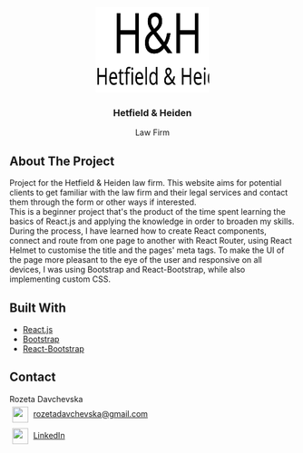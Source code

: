 <div id="top"></div>

<!-- PROJECT LOGO -->
<div align="center">
  <a href="https://github.com/rozetadavchevska/law-firm">
    <img src="src/assets/logo.svg" alt="Logo" width="200" height="150">
  </a>
<h3 align="center">Hetfield & Heiden</h3>

  <p align="center">
    Law Firm
    <br />
  </p>
</div>


<!-- ABOUT THE PROJECT -->
## About The Project

Project for the Hetfield & Heiden law firm. This website aims for potential clients to get familiar with the law firm and their legal services and contact them through the form or other ways if interested.<br/>
This is a beginner project that's the product of the time spent learning the basics of React.js and applying the knowledge in order to broaden my skills. During the process, I have learned how to create React components, connect and route from one page to another with React Router, using React Helmet to customise the title and the pages' meta tags. To make the UI of the page more pleasant to the eye of the user and responsive on all devices, I was using Bootstrap and React-Bootstrap, while also implementing custom CSS.    




## Built With

* [React.js](https://reactjs.org/)
* [Bootstrap](https://getbootstrap.com)
* [React-Bootstrap](https://react-bootstrap.github.io/)



<!-- CONTACT -->
## Contact

Rozeta Davchevska <br>
<a href="mailto:rozetadavchevska@gmail.com"><img height="28" width="28" align="center" style="margin:5px;" src="https://cdn.worldvectorlogo.com/logos/official-gmail-icon-2020-.svg"/></a> rozetadavchevska@gmail.com <br>
<a href="https://www.linkedin.com/in/rozetadavchevska/"><img height="28" width="28" align="center" style="margin:5px;" src="https://cdn.worldvectorlogo.com/logos/linkedin-icon-2.svg"/></a> [LinkedIn](https://linkedin.com/in/rozetadavchevska)<br>
